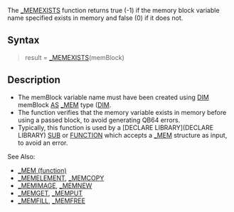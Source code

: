 The [_MEMEXISTS](_MEMEXISTS) function returns true (-1) if the memory block variable name specified exists in memory and false (0) if it does not.


## Syntax

>  result = [_MEMEXISTS](_MEMEXISTS)(memBlock)


## Description

* The memBlock variable name must have been created using [DIM](DIM) memBlock [AS](AS) [_MEM](_MEM) type ([DIM](DIM).
* The function verifies that the memory variable exists in memory before using a passed block, to avoid generating QB64 errors.
* Typically, this function is used by a [DECLARE LIBRARY](DECLARE LIBRARY) [SUB](SUB) or [FUNCTION](FUNCTION) which accepts a [_MEM](_MEM) structure as input, to avoid an error.


See Also:
* [_MEM (function)](_MEM (function))
* [_MEMELEMENT](_MEMELEMENT), [_MEMCOPY](_MEMCOPY)
* [_MEMIMAGE](_MEMIMAGE), [_MEMNEW](_MEMNEW)
* [_MEMGET](_MEMGET), [_MEMPUT](_MEMPUT)
* [_MEMFILL](_MEMFILL), [_MEMFREE](_MEMFREE)





